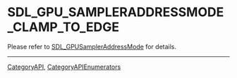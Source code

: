 # SDL_GPU_SAMPLERADDRESSMODE_CLAMP_TO_EDGE

Please refer to [SDL_GPUSamplerAddressMode](SDL_GPUSamplerAddressMode) for details.

----
[CategoryAPI](CategoryAPI), [CategoryAPIEnumerators](CategoryAPIEnumerators)

